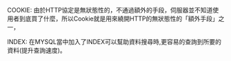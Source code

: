 COOKIE:
由於HTTP協定是無狀態性的，不通過額外的手段，伺服器並不知道使用者到底買了什麼，所以Cookie就是用來繞開HTTP的無狀態性的「額外手段」之一，

INDEX:
在MYSQL當中加入了INDEX可以幫助資料搜尋時,更容易的查詢到所要的資料(提升查詢速度)。

